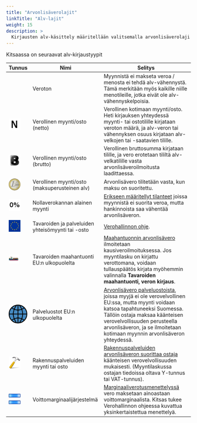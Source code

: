 ```yaml
---
title: "Arvonlisäverolajit"
linkTitle: "Alv-lajit"
weight: 15
description: >
  Kirjausten alv-käsittely määritellään valitsemalla arvonlisäverolaji
---
```


Kitsaassa on seuraavat alv-kirjaustyypit

| Tunnus                          | Nimi                                              | Selitys                                                                                                                                                                                                                                                                                                                                                                                                                                                            |
| ------------------------------- | ------------------------------------------------- | ------------------------------------------------------------------------------------------------------------------------------------------------------------------------------------------------------------------------------------------------------------------------------------------------------------------------------------------------------------------------------------------------------------------------------------------------------------------ |
|                                 | Veroton                                           | Myynnistä ei makseta veroa / menosta ei tehdä alv-vähennystä. Tämä merkitään myös kaikille niille menotileille, jotka eivät ole alv-vähennyskelpoisia.                                                                                                                                                                                                                                                                                                             |
| ![](/img/fi/alv/netto.png)      | Verollinen myynti/osto (netto)                    | Verollinen kotimaan myynti/osto. Heti kirjauksen yhteydessä myynti- tai ostotilille kirjataan veroton määrä, ja alv-veron tai vähennyksen osuus kirjataan alv-velkojen tai -saatavien tilille.                                                                                                                                                                                                                                                                     |
| ![](/img/fi/alv/lihavoi.png)    | Verollinen myynti/osto (brutto)                   | Verollinen bruttosumma kirjataan tilille, ja vero erotetaan tililtä alv-velkatilille vasta arvonlisäveroilmoitusta laadittaessa.                                                                                                                                                                                                                                                                                                                                   |
| ![](/img/fi/alv/euro.png)       | Verollinen myynti/osto (maksuperusteinen alv)     | Arvonlisävero tilitetään vasta, kun maksu on suoritettu.                                                                                                                                                                                                                                                                                                                                                                                                           |
| ![](/img/fi/alv/0pros.png)      | Nollaverokannan alainen myynti                    | <a href="https://www.edilex.fi/verohallinnon_ohjeet/2014_0627.html#4.2 Nollaverokannan alaiset myynnit ja yritysj%C3%A4rjestelyt" target="_blank">Erikseen määritellyt tilanteet</a> joissa myynnistä ei suorita veroa, mutta hankinnoista saa vähentää arvonlisäveron.                                                                                                                                                                                            |
| ![](/img/fi/alv/eu.png)         | Tavaroiden ja palveluiden yhteisömyynti tai -osto | <a href="https://www.vero.fi/yritykset-ja-yhteisot/tietoa-yritysverotuksesta/arvonlisaverotus/ulkomaankaupan_arvonlisaverotus/" target="_blank">Verohallinnon ohje</a>.                                                                                                                                                                                                                                                                                            |
| ![](/img/fi/alv/laiva.png)      | Tavaroiden maahantuonti EU:n ulkopuolelta         | <a href="https://www.vero.fi/yritykset-ja-yhteisot/tietoa-yritysverotuksesta/arvonlisaverotus/ulkomaankaupan_arvonlisaverotus/maahantuonnin-arvonlisavero/" target="_blank">Maahantuonnin arvonlisävero</a> ilmoitetaan kausiveroilmoituksessa. Jos myyntilasku on kirjattu verottomana, voidaan tullauspäätös kirjata myöhemmin valinnalla **Tavaroiden maahantuonti, veron kirjaus**.                                                                            |
| ![](/img/fi/alv/globe.png)      | Palveluostot EU:n ulkopuolelta                    | <a href="https://www.vero.fi/syventavat-vero-ohjeet/ohje-hakusivu/48679/palvelujen-ulkomaankaupan--arvonlis%C3%A4verotus/#6-k%C3%A4%C3%A4nnetty-verovelvollisuus" target="_blank">Arvonlisävero palveluostoista</a>, joissa myyjä ei ole verovelvollinen EU:ssa, mutta myynti voidaan katsoa tapahtuneeksi Suomessa. Tällöin ostaja maksaa käänteisen verovelvollisuuden perusteella arvonlisäveron, ja se ilmoitetaan kotimaan myynnin arvonlisäveron yhteydessä. |
| ![](/img/fi/alv/vasara.png)     | Rakennuspalveluiden myynti tai osto               | <a href="https://www.vero.fi/yritykset-ja-yhteisot/verot-ja-maksut/arvonlisaverotus/toimialakohtaista-tietoa/rakennusalan-kaannetty-arvonlisaverovelvollisuus/" target="_blank">Rakennuspalveluiden arvonlisäveron suorittaa ostaja</a> käänteisen verovelvollisuuden mukaisesti. (Myyntilaskussa ostajan tiedoissa oltava Y-tunnus tai VAT-tunnus).                                                                                                                              |
| ![](/img/fi/alv/marginaali.png) | Voittomarginaalijärjestelmä                       | <a href="https://www.vero.fi/syventavat-vero-ohjeet/ohje-hakusivu/48682/k%C3%A4ytettyjen-tavaroiden-sek%C3%A4-taide--ker%C3%A4ily--ja-antiikkiesineiden-marginaaliverotusmenettely/" target="_blank">Marginaaliverotusmenettelyssä</a> vero maksetaan ainoastaan voittomarginaalista. Kitsas tukee Verohallinnon ohjeessa kuvattua yksinkertaistettua menettelyä. <!--_-->                                                                                         |
